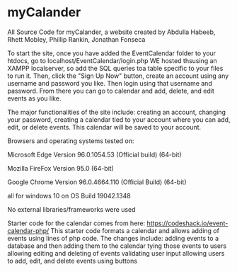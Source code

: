 # myCalander
All Source Code for myCalander, a website created by Abdulla Habeeb, Rhett Mobley, Phillip Rankin, Jonathan Fonseca

To start the site, once you have added the EventCalendar folder to your htdocs, go to localhost/EventCalendar/login.php
WE hosted thsusing an XAMPP localserver, so add the SQL queries toa table specific to your files to run it.
Then, click the "Sign Up Now" button, create an account using any username and password you like. Then login using that username and password. From there you can go to calendar and add, delete, and edit events as you like.

The major functionalities of the site include: creating an account, changing your password, creating a calendar tied to your account where you can add, edit, or delete events. This calendar will be saved to your account.

Browsers and operating systems tested on:

Microsoft Edge
Version 96.0.1054.53 (Official build) (64-bit)

Mozilla FireFox
Version 95.0 (64-bit)

Google Chrome
Version 96.0.4664.110 (Official Build) (64-bit)

all for windows 10 on OS Build 19042.1348

No external libraries/frameworks were used

Starter code for the calendar comes from here: https://codeshack.io/event-calendar-php/  This starter code formats a calendar and allows adding of events using lines of php code. The changes include:
adding events to a database and then adding them to the calendar
tying those events to users
allowing editing and deleting of events
validating user input
allowing users to add, edit, and delete events using buttons
